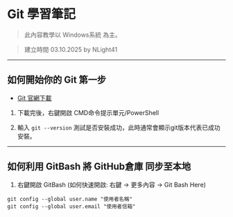 # Git 學習筆記  
> 此內容教學以 Windows系統 為主。  
  
> 建立時間 03.10.2025 by NLight41  
  
---
  
## 如何開始你的 Git 第一步  
- [Git 官網下載](https://git-scm.com/downloads)  
  
1. 下載完後，右鍵開啟 CMD命令提示單元/PowerShell  
  
2. 輸入 `git --version` 測試是否安裝成功，此時通常會顯示git版本代表已成功安裝。  
  
---
  
## 如何利用 GitBash 將 GitHub倉庫 同步至本地  
1. 右鍵開啟 GitBash (如何快速開啟: 右鍵 -> 更多內容 -> Git Bash Here)  
```git
git config --global user.name "使用者名稱"
git config --global user.email "使用者信箱"
```


